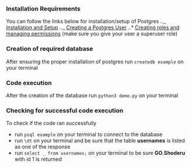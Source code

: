 ### Installation Requirements

You can follow the links below for installation/setup of Postgres
.._ [Installation and Setup](https://www.cherryservers.com/blog/how-to-install-and-setup-postgresql-server-on-ubuntu-20-04)
.._ [Creating a Postgres User](https://phoenixnap.com/kb/postgres-create-user)
..\* [Creating roles and managing permissions](https://www.digitalocean.com/community/tutorials/how-to-use-roles-and-manage-grant-permissions-in-postgresql-on-a-vps-2) (make sure you give your user a superuser role)

### Creation of required database

After ensuring the proper installation of postgres
run `createdb example` on your terminal

### Code execution

After the creation of the database
run `python3 demo.py` on your terminal

### Checking for successful code execution

To check if the code ran successfully
* run `psql example` on your terminal to connect to the database
* run `\dt` on your terminal and be sure that the table **usernames** is listed as one of the response
* run `select _ from usernames;` on your terminal to be sure **GO.Shoderu** with id 1 is returned
